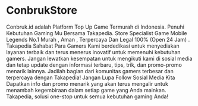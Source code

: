 # ConbrukStore

 Conbruk.id adalah Platform Top Up Game Termurah di Indonesia. Penuhi Kebutuhan Gaming Mu Bersama Takapedia. Store Specialist Game Mobile Legends No.1 Murah , Aman , Terpercaya Dan Legal 100% (Open 24 Jam) . Takapedia Sahabat Para Gamers Kami berdedikasi untuk menyediakan layanan terbaik dan terus menerus inovatif untuk memenuhi kebutuhan gamers. Jangan lewatkan kesempatan untuk mengikuti kami di sosial media dan tetap update dengan informasi terbaru, tips, trik, dan promo-promo menarik lainnya. Jadilah bagian dari komunitas gamers terbesar dan terpercaya dengan Takapedia! Jangan Lupa Follow Sosial Media Kita Dapatkan info dan promo menarik yang akan terus mengalir untuk menambah kegembiraan dalam setiap game yang Anda mainkan. Takapedia, solusi one-stop untuk semua kebutuhan gaming Anda!


